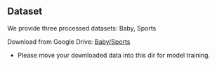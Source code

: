 ## Dataset

We provide three processed datasets: Baby, Sports

Download from Google Drive: [Baby/Sports](https://drive.google.com/drive/folders/13cBy1EA_saTUuXxVllKgtfci2A09jyaG?usp=drive_link)

* Please move your downloaded data into this dir for model training.